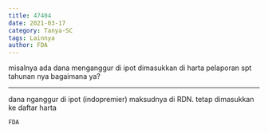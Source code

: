 ```yaml
---
title: 47404
date: 2021-03-17
category: Tanya-SC
tags: Lainnya
author: FDA
---
```


misalnya ada dana menganggur di ipot dimasukkan di harta pelaporan spt tahunan nya bagaimana ya?

---

dana nganggur di ipot (indopremier) maksudnya di RDN. tetap dimasukkan ke daftar harta

`FDA`
